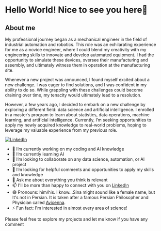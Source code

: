 # Hello World! Nice to see you here👋

## About me
My professional journey began as a mechanical engineer in the field of industrial automation and robotics. This role was an exhilarating experience for me as a novice engineer, where I could blend my creativity with my engineering skills to innovate and develop automated equipment. I had the opportunity to simulate these devices, oversee their manufacturing and assembly, and ultimately witness them in operation at the manufacturing site.

Whenever a new project was announced, I found myself excited about a new challenge. I was eager to find solutions, and I was confident in my ability to do so. While grappling with these challenges could become draining over time, my tenacity would ultimately lead to a resolution.

However, a few years ago, I decided to embark on a new challenge by exploring a different field: data science and artificial intelligence. I enrolled in a master’s program to learn about statistics, data operations, machine learning, and artificial intelligence. Currently, I’m seeking opportunities to apply my newly acquired knowledge to real-world problems, hoping to leverage my valuable experience from my previous role.

[![LinkedIn](https://img.shields.io/badge/LinkedIn-0077B5?style=for-the-badge&logo=linkedin&logoColor=white)](https://www.linkedin.com/in/sinabahrami/)

- 🔭 I’m currently working on my coding and AI knowledge
- 🌱 I’m currently learning AI
- 👯 I’m looking to collaborate on any data science, automation, or AI project
- 🤔 I’m looking for helpful comments and opportunities to apply my skills and knowledge
- 💬 Ask me about everything you think is relevant
- 📫 I'll be more than happy to connect with you on [LinkedIn](https://www.linkedin.com/in/sinabahrami/)
- 😄 Pronouns: him/his. I know...Sina might sound like a female name, but It's not in Persian. It is taken after a famous Persian Philosopher and Physician called [Avicenna](https://en.wikipedia.org/wiki/Avicenna).
- ⚡ Fun fact: I'm interested in almost every area of science!

Please feel free to explore my projects and let me know if you have any comment

<!--
**sbahrami/sbahrami** is a ✨ _special_ ✨ repository because its `README.md` (this file) appears on your GitHub profile.
-->
